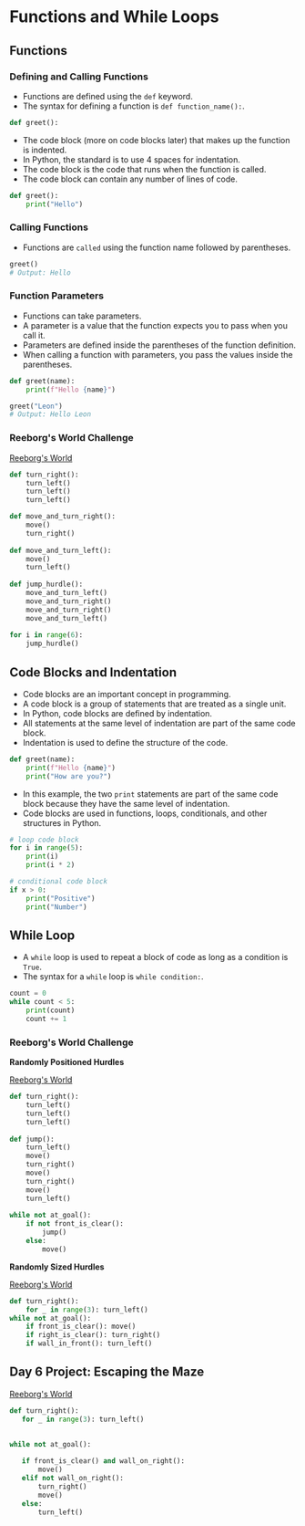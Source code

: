 # Functions and While Loops

## Functions

### Defining and Calling Functions

- Functions are defined using the `def` keyword.
- The syntax for defining a function is `def function_name():`.

```python
def greet():
```
- The code block (more on code blocks later) that makes up the function is indented.
- In Python, the standard is to use 4 spaces for indentation.
- The code block is the code that runs when the function is called.
- The code block can contain any number of lines of code.

```python
def greet():
    print("Hello")
```

### Calling Functions

- Functions are `called` using the function name followed by parentheses.

```python
greet()
# Output: Hello
```

### Function Parameters

- Functions can take parameters.
- A parameter is a value that the function expects you to pass when you call it.
- Parameters are defined inside the parentheses of the function definition.
- When calling a function with parameters, you pass the values inside the parentheses.

```python
def greet(name):
    print(f"Hello {name}")

greet("Leon")
# Output: Hello Leon
```

### Reeborg's World Challenge

[Reeborg's World](https://reeborg.ca/reeborg.html?lang=en&mode=python&menu=worlds/menus/reeborg_intro_en.json&name=Hurdle%201&url=worlds/tutorial_en/hurdle1.json)

```python
def turn_right():
    turn_left()
    turn_left()
    turn_left()

def move_and_turn_right():
    move()
    turn_right()
  
def move_and_turn_left():
    move()
    turn_left()
    
def jump_hurdle():
    move_and_turn_left()
    move_and_turn_right()
    move_and_turn_right()
    move_and_turn_left()
 
for i in range(6):
    jump_hurdle()
```


## Code Blocks and Indentation

- Code blocks are an important concept in programming.
- A code block is a group of statements that are treated as a single unit.
- In Python, code blocks are defined by indentation.
- All statements at the same level of indentation are part of the same code block.
- Indentation is used to define the structure of the code.

```python
def greet(name):
    print(f"Hello {name}")
    print("How are you?")
```

- In this example, the two `print` statements are part of the same code block because they have the same level of indentation.
- Code blocks are used in functions, loops, conditionals, and other structures in Python.

```python
# loop code block
for i in range(5):
    print(i)
    print(i * 2)

# conditional code block
if x > 0:
    print("Positive")
    print("Number")
```

## While Loop

- A `while` loop is used to repeat a block of code as long as a condition is `True`.
- The syntax for a `while` loop is `while condition:`.

```python
count = 0
while count < 5:
    print(count)
    count += 1
```

### Reeborg's World Challenge

**Randomly Positioned Hurdles**

[Reeborg's World](https://reeborg.ca/reeborg.html?lang=en&mode=python&menu=worlds/menus/reeborg_intro_en.json&name=Hurdle%203&url=worlds/tutorial_en/hurdle3.json)

```python
def turn_right():
    turn_left()
    turn_left()
    turn_left()
    
def jump():
    turn_left()
    move()
    turn_right()
    move()
    turn_right()
    move()
    turn_left()
    
while not at_goal():
    if not front_is_clear():
        jump()
    else:
        move()
```

**Randomly Sized Hurdles**

[Reeborg's World](https://reeborg.ca/reeborg.html?lang=en&mode=python&menu=worlds/menus/reeborg_intro_en.json&name=Hurdle%203&url=worlds/tutorial_en/hurdle3.json)

```python
def turn_right():
    for _ in range(3): turn_left()  
while not at_goal():
    if front_is_clear(): move()
    if right_is_clear(): turn_right()
    if wall_in_front(): turn_left()
```
 
## Day 6 Project: Escaping the Maze

[Reeborg's World](https://reeborg.ca/reeborg.html?lang=en&mode=python&menu=worlds/menus/reeborg_intro_en.json&name=Maze&url=worlds/tutorial_en/maze1.json)

 ```python
def turn_right():
    for _ in range(3): turn_left()
        

while not at_goal():
    
    if front_is_clear() and wall_on_right():
        move()
    elif not wall_on_right():
        turn_right()
        move()
    else:
        turn_left()
```
